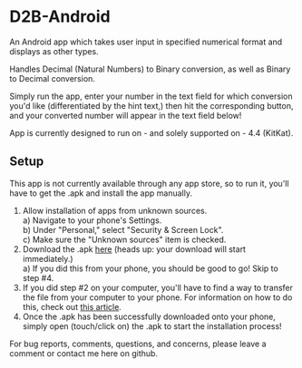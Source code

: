 D2B-Android
===========

An Android app which takes user input in specified numerical format and displays as other types.

Handles Decimal (Natural Numbers) to Binary conversion, as well as Binary to Decimal conversion.

Simply run the app, enter your number in the text field for which conversion you'd like (differentiated by the hint text,)
then hit the corresponding button, and your converted number will appear in the text field below!

App is currently designed to run on - and solely supported on - 4.4 (KitKat).

Setup
----------
This app is not currently available through any app store, so to run it, you'll have to get the .apk and install the app manually.

 1. Allow installation of apps from unknown sources.<br>
  a) Navigate to your phone's Settings.<br>
  b) Under "Personal," select "Security & Screen Lock".<br>
  c) Make sure the "Unknown sources" item is checked.<br>
 2. Download the .apk [here](http://www.cs.rit.edu/~css7209/Resources/Android/D2B-Android.apk) (heads up: your download will start immediately.)<br>
  a) If you did this from your phone, you should be good to go! Skip to step #4.<br>
 3. If you did step #2 on your computer, you'll have to find a way to transfer the file from your computer to your phone. For information on how to do this, check out [this article](https://support.google.com/nexus/answer/2840804?hl=en).
 4. Once the .apk has been successfully downloaded onto your phone, simply open (touch/click on) the .apk to start the installation process!
 
For bug reports, comments, questions, and concerns, please leave a comment or contact me here on github.
